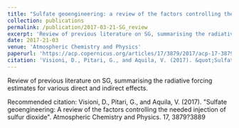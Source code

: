 ```yaml
---
title: "Sulfate geoengineering: a review of the factors controlling the needed injection of sulfur dioxide"
collection: publications
permalink: /publication/2017-03-21-SG_review
excerpt: 'Review of previous literature on SG, summarising the radiative forcing estimates for various direct and indirect effects.'
date: 2017-21-03
venue: 'Atmospheric Chemistry and Physics'
paperurl: 'https://acp.copernicus.org/articles/17/3879/2017/acp-17-3879-2017.html'
citation: 'Visioni, D., Pitari, G., and Aquila, V. (2017). &quot;Sulfate geoengineering: A review of the factors controlling the needed injection of sulfur dioxide&quot;. Atmospheric Chemistry and Physics. 17, 3879?3889'
---
```

Review of previous literature on SG, summarising the radiative forcing estimates for various direct and indirect effects.

Recommended citation: Visioni, D., Pitari, G., and Aquila, V. (2017). &quot;Sulfate geoengineering: A review of the factors controlling the needed injection of sulfur dioxide&quot;. Atmospheric Chemistry and Physics. 17, 3879?3889